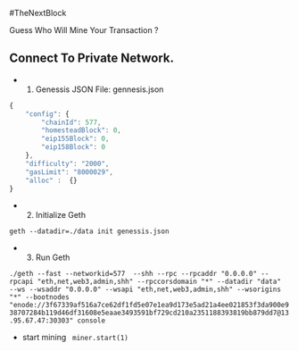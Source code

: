 #TheNextBlock

Guess Who Will Mine Your Transaction ?


## Connect To Private Network.

* 1. Genessis JSON File: gennesis.json

``` javascript
{
    "config": {
        "chainId": 577,
        "homesteadBlock": 0,
        "eip155Block": 0,
        "eip158Block": 0
    },
    "difficulty": "2000",
    "gasLimit": "8000029",
	"alloc" :  {}
}
```

* 2. Initialize Geth 

``` geth --datadir=./data init genessis.json ```



* 3. Run Geth 

``` ./geth --fast --networkid=577  --shh --rpc --rpcaddr "0.0.0.0" --rpcapi "eth,net,web3,admin,shh" --rpccorsdomain "*" --datadir "data"  --ws --wsaddr "0.0.0.0" --wsapi "eth,net,web3,admin,shh" --wsorigins "*" --bootnodes "enode://3f67339af516a7ce62df1fd5e07e1ea9d173e5ad21a4ee021853f3da900e938707284b119d46df31608e5eaae3493591bf729cd210a2351188393819bb879dd7@13.95.67.47:30303" console ```

* start mining 
``` miner.start(1)```

